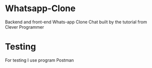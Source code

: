 # Whatsapp-Clone
Backend and front-end Whats-app Clone Chat built by the tutorial from Clever Programmer

# Testing
For testing I use program Postman
